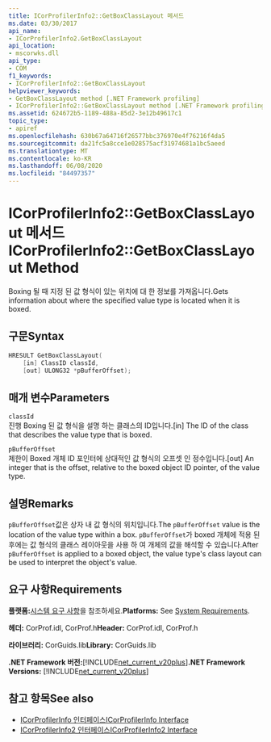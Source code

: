 ```yaml
---
title: ICorProfilerInfo2::GetBoxClassLayout 메서드
ms.date: 03/30/2017
api_name:
- ICorProfilerInfo2.GetBoxClassLayout
api_location:
- mscorwks.dll
api_type:
- COM
f1_keywords:
- ICorProfilerInfo2::GetBoxClassLayout
helpviewer_keywords:
- GetBoxClassLayout method [.NET Framework profiling]
- ICorProfilerInfo2::GetBoxClassLayout method [.NET Framework profiling]
ms.assetid: 624672b5-1189-488a-85d2-3e12b49617c1
topic_type:
- apiref
ms.openlocfilehash: 630b67a64716f26577bbc376970e4f76216f4da5
ms.sourcegitcommit: da21fc5a8cce1e028575acf31974681a1bc5aeed
ms.translationtype: MT
ms.contentlocale: ko-KR
ms.lasthandoff: 06/08/2020
ms.locfileid: "84497357"
---
```

# <a name="icorprofilerinfo2getboxclasslayout-method"></a><span data-ttu-id="b47aa-102">ICorProfilerInfo2::GetBoxClassLayout 메서드</span><span class="sxs-lookup"><span data-stu-id="b47aa-102">ICorProfilerInfo2::GetBoxClassLayout Method</span></span>
<span data-ttu-id="b47aa-103">Boxing 될 때 지정 된 값 형식이 있는 위치에 대 한 정보를 가져옵니다.</span><span class="sxs-lookup"><span data-stu-id="b47aa-103">Gets information about where the specified value type is located when it is boxed.</span></span>  
  
## <a name="syntax"></a><span data-ttu-id="b47aa-104">구문</span><span class="sxs-lookup"><span data-stu-id="b47aa-104">Syntax</span></span>  
  
```cpp  
HRESULT GetBoxClassLayout(  
    [in] ClassID classId,  
    [out] ULONG32 *pBufferOffset);  
```  
  
## <a name="parameters"></a><span data-ttu-id="b47aa-105">매개 변수</span><span class="sxs-lookup"><span data-stu-id="b47aa-105">Parameters</span></span>  
 `classId`  
 <span data-ttu-id="b47aa-106">진행 Boxing 된 값 형식을 설명 하는 클래스의 ID입니다.</span><span class="sxs-lookup"><span data-stu-id="b47aa-106">[in] The ID of the class that describes the value type that is boxed.</span></span>  
  
 `pBufferOffset`  
 <span data-ttu-id="b47aa-107">제한이 Boxed 개체 ID 포인터에 상대적인 값 형식의 오프셋 인 정수입니다.</span><span class="sxs-lookup"><span data-stu-id="b47aa-107">[out] An integer that is the offset, relative to the boxed object ID pointer, of the value type.</span></span>  
  
## <a name="remarks"></a><span data-ttu-id="b47aa-108">설명</span><span class="sxs-lookup"><span data-stu-id="b47aa-108">Remarks</span></span>  
 <span data-ttu-id="b47aa-109">`pBufferOffset`값은 상자 내 값 형식의 위치입니다.</span><span class="sxs-lookup"><span data-stu-id="b47aa-109">The `pBufferOffset` value is the location of the value type within a box.</span></span> <span data-ttu-id="b47aa-110">`pBufferOffset`가 boxed 개체에 적용 된 후에는 값 형식의 클래스 레이아웃을 사용 하 여 개체의 값을 해석할 수 있습니다.</span><span class="sxs-lookup"><span data-stu-id="b47aa-110">After `pBufferOffset` is applied to a boxed object, the value type's class layout can be used to interpret the object's value.</span></span>  
  
## <a name="requirements"></a><span data-ttu-id="b47aa-111">요구 사항</span><span class="sxs-lookup"><span data-stu-id="b47aa-111">Requirements</span></span>  
 <span data-ttu-id="b47aa-112">**플랫폼:**[시스템 요구 사항](../../get-started/system-requirements.md)을 참조하세요.</span><span class="sxs-lookup"><span data-stu-id="b47aa-112">**Platforms:** See [System Requirements](../../get-started/system-requirements.md).</span></span>  
  
 <span data-ttu-id="b47aa-113">**헤더:** CorProf.idl, CorProf.h</span><span class="sxs-lookup"><span data-stu-id="b47aa-113">**Header:** CorProf.idl, CorProf.h</span></span>  
  
 <span data-ttu-id="b47aa-114">**라이브러리:** CorGuids.lib</span><span class="sxs-lookup"><span data-stu-id="b47aa-114">**Library:** CorGuids.lib</span></span>  
  
 <span data-ttu-id="b47aa-115">**.NET Framework 버전:**[!INCLUDE[net_current_v20plus](../../../../includes/net-current-v20plus-md.md)]</span><span class="sxs-lookup"><span data-stu-id="b47aa-115">**.NET Framework Versions:** [!INCLUDE[net_current_v20plus](../../../../includes/net-current-v20plus-md.md)]</span></span>  
  
## <a name="see-also"></a><span data-ttu-id="b47aa-116">참고 항목</span><span class="sxs-lookup"><span data-stu-id="b47aa-116">See also</span></span>

- [<span data-ttu-id="b47aa-117">ICorProfilerInfo 인터페이스</span><span class="sxs-lookup"><span data-stu-id="b47aa-117">ICorProfilerInfo Interface</span></span>](icorprofilerinfo-interface.md)
- [<span data-ttu-id="b47aa-118">ICorProfilerInfo2 인터페이스</span><span class="sxs-lookup"><span data-stu-id="b47aa-118">ICorProfilerInfo2 Interface</span></span>](icorprofilerinfo2-interface.md)
